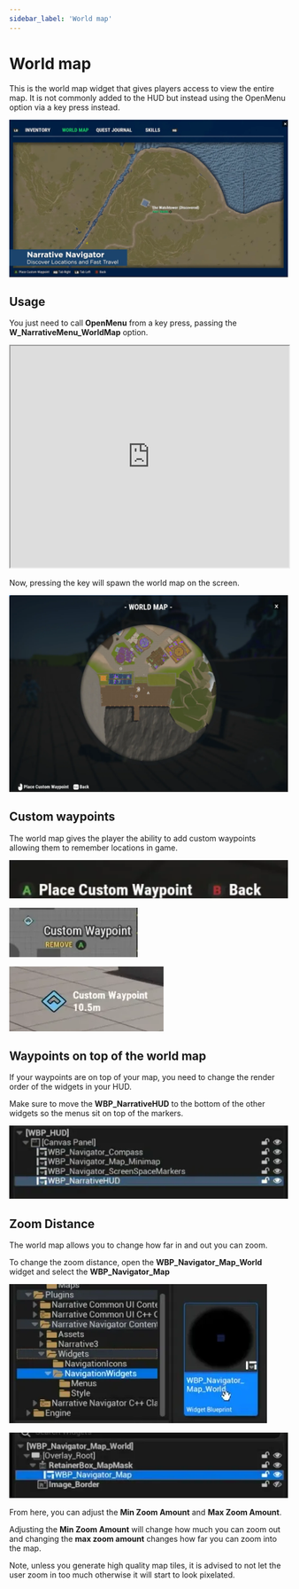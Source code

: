 ```yaml
---
sidebar_label: 'World map'
---
```


# World map

This is the world map widget that gives players access to view the entire map. It is not commonly added to the HUD but instead using the OpenMenu option via a key press instead.

![introduction.webp](/img/pro/navigator/introduction.webp)

## Usage

You just need to call **OpenMenu** from a key press, passing the **W_NarrativeMenu_WorldMap** option.

<iframe src="https://blueprintue.com/render/c42mnyp6/" width="100%" height="400" scrolling="no" allowfullscreen></iframe>

Now, pressing the key will spawn the world map on the screen.

![navigator-worldmap.webp](/img/pro/navigator/navigator-worldmap.webp)

## Custom waypoints

The world map gives the player the ability to add custom waypoints allowing them to remember locations in game.

![waypoint-buttons.webp](/img/pro/navigator/waypoint-buttons.webp)

![waypoint-remove.webp](/img/pro/navigator/waypoint-remove.webp)

![waypoint-world.webp](/img/pro/navigator/waypoint-world.webp)

## Waypoints on top of the world map

If your waypoints are on top of your map, you need to change the render order of the widgets in your HUD. 

Make sure to move the **WBP_NarrativeHUD** to the bottom of the other widgets so the menus sit on top of the markers.

![waypoint-order.webp](/img/pro/navigator/waypoint-order.webp)

## Zoom Distance

The world map allows you to change how far in and out you can zoom.

To change the zoom distance, open the **WBP_Navigator_Map_World** widget and select the **WBP_Navigator_Map**

![worldmap-worldmapwidget.webp](/img/pro/navigator/worldmap-worldmapwidget.webp)

![worldmap-worldmapcomponent.webp](/img/pro/navigator/worldmap-worldmapcomponent.webp)

From here, you can adjust the **Min Zoom Amount** and **Max Zoom Amount**.

Adjusting the **Min Zoom Amount** will change how much you can zoom out and changing the **max zoom amount** changes how far you can zoom into the map.



Note, unless you generate high quality map tiles, it is advised to not let the user zoom in too much otherwise it will start to look pixelated.